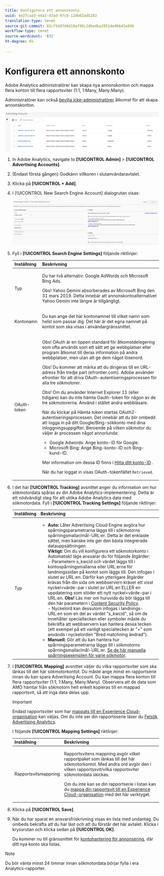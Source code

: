 ```yaml
---
title: Konfigurera ett annonskonto
uuid: 4e37caa3-e4a5-43ad-97c0-12db62ad5283
translation-type: tm+mt
source-git-commit: 82cf5ddfd4d18af09c2dbedba20514e4b643a94b
workflow-type: tm+mt
source-wordcount: '831'
ht-degree: 6%

---
```



# Konfigurera ett annonskonto

Adobe Analytics administratörer kan skapa nya annonskonton och mappa flera konton till flera rapportsviter (1:1, 1:Many, Many:Many).

Administratörer kan också [bevilja icke-administratörer](/help/integrate/c-advertising-analytics/overview.md#section_FCC58EB635954A32990D4E67B52B4369) åtkomst för att skapa annonskonton.

![](assets/aa_accounts.png)

1. In Adobe Analytics, navigate to **[!UICONTROL Admin]** > **[!UICONTROL Advertising Accounts]**.
1. (Endast första gången) Godkänn villkoren i slutanvändaravtalet.
1. Klicka på **[!UICONTROL + Add]**.
1. I [!UICONTROL New Search Engine Account] dialogrutan visas:

   ![](assets/aa_new_se_account.png)

1. Fyll i **[!UICONTROL Search Engine Settings]** följande riktlinjer:

   <table id="table_B3BE66B7D4C54766B8FFD2C6DCD657AF"> 
    <thead> 
      <tr> 
      <th colname="col1" class="entry"> Inställning </th> 
      <th colname="col2" class="entry"> Beskrivning </th> 
      </tr>
    </thead>
    <tbody> 
      <tr> 
      <td colname="col1"> <p>Typ </p> </td> 
      <td colname="col2"> <p>Du har två alternativ: Google AdWords och Microsoft Bing Ads. </p> <p>Obs! Yahoo Gemini absorberades av Microsoft Bing den 31 mars 2019. Detta innebär att annonskontoalternativet Yahoo Gemini inte längre är tillgängligt.  </p> </td> 
      </tr> 
      <tr> 
      <td colname="col1"> <p>Kontonamn </p> </td> 
      <td colname="col2"> <p>Du kan ange det här kontonamnet till vilket namn som helst som passar dig. Det här är det egna namnet på kontot som ska visas i användargränssnittet. </p> </td> 
      </tr> 
      <tr> 
      <td colname="col1"> <p>OAuth-token </p> </td> 
      <td colname="col2"> <p>Obs!  OAuth är en öppen standard för åtkomstdelegering som ofta används som ett sätt att ge webbplatser eller program åtkomst till deras information på andra webbplatser, men utan att ge dem något lösenord. </p> <p>Obs!  Du kommer att märka att du dirigeras till en URL-adress från tredje part (efrontier.com). Adobe använder efrontier för att driva OAuth-autentiseringsprocessen för alla tre sökmotorer. </p> <p>Obs!  Om du använder Internet Explorer 11 (eller tidigare) kan du inte hämta Oauth-token för någon av de tre sökmotorerna. Använd i stället andra webbläsare. </p> <p>När du klickar på<span class="uicontrol"> Hämta token</span> startas OAuth2-autentiseringsprocessen. Det innebär att du blir ombedd att logga in på ditt Google/Bing-sökkonto med dina inloggningsuppgifter. Beroende på vilken sökmotor du väljer är processen något annorlunda: </p>
      <ul id="ul_FC9B5612F6554495B04C357CB0AB72EB"> 
       <li id="li_CD54231BFF134F83B3B5B14B34A0E1D2">Google Adwords: Ange konto-ID för Google. </li> 
       <li id="li_89B9D54BAA914E5DB2959B193489582E">Microsoft Bing: Ange Bing-konto-ID och Bing-kund-ID. </li> 
       </ul> <p>Mer information om dessa ID finns i <a href="/help/integrate/c-advertising-analytics/c-adanalytics-workflow/aa-locate-account-id.md"  > Hitta ditt konto-ID</a> . </p> <p>När du har loggat in visas OAuth-tokenfältet <code>Retrieved</code>. </p> </td> 
      </tr> 
    </tbody> 
    </table>

1. I det här **[!UICONTROL Tracking]** avsnittet anger du information om hur sökmotordata spåras av din Adobe Analytics-implementering. Detta är ett nödvändigt steg för att utöka Adobe Analytics data med sökmotordata.
Fyll i **[!UICONTROL Tracking Settings]** följande riktlinjer:

   | Inställning | Beskrivning |
   |--- |--- |
   | Typ | <ul><li>**Auto:** Låter Advertising Cloud Engine avgöra hur spårningsparametrarna läggs till i sökmotorns spårningsmallar/mål-URL:er. Detta är det enklaste sättet, men kanske inte ger den bästa integrerade datauppsättningen.<br>**Viktigt:** Om du vill konfigurera ett sökmotorkonto i Automatiskt läge ansvarar du för följande åtgärder:<br>- Parametern s_kwcid och värdet läggs till i kontospårningsmallarna eller URL:erna för landningssidan på kontot som läggs till. Den infogas i slutet av URL:en. Därför kan ytterligare åtgärder krävas från din sida om webbservern kräver ett visst nyckel=värde-par i slutet av URL:en ELLER en uppdatering som stöder ett nytt nyckel=värde-par i URL:en. **Obs!** Läs mer om huruvida du bör lägga till den här parametern i [Content Security Policy](https://docs.adobe.com/content/help/en/id-service/using/reference/csp.html).<br>- Nyckelord kan dessutom infogas i landnings-URL:en som en del av värdet &quot;s_kwcid&quot;, så om de innehåller specialtecken eller symboler måste du bekräfta att webbservern kan hantera dessa tecken (ett exempel på ett vanligt specialtecken är &quot;+&quot; som används i nyckelorden &quot;Bred matchning ändrad&quot;).</li><li>**Manuell:** Gör att du kan hantera hur spårningsparametrarna läggs till i sökmotorns spårningsmallar/mål-URL:er. [Se de här manuella spårningsexemplen för varje sökmotor](/help/integrate/c-advertising-analytics/c-adanalytics-workflow/aa-manual-vs-automatic-tracking.md).</li></ul> |

1. I **[!UICONTROL Mapping]** avsnittet väljer du vilka rapportsviter som ska länkas till det här sökmotorkontot. Du måste ange minst en rapportserie innan du kan spara Advertising Account. Du kan mappa flera konton till flera rapportsviter (1:1, 1:Many, Many:Many). Observera att de data som AMO hämtar från sökmotorn helt enkelt kopieras till en mappad rapportsvit, så att inga data delas upp.

   >[!IMPORTANT]
   >
   >Endast rapportsviter som har [mappats till en Experience Cloud-organisation](https://docs.adobe.com/content/help/sv-SE/core-services/interface/about-core-services/report-suite-mapping.html) kan väljas. Om du inte ser din rapportsserie läser du [Felsök Advertising Analytics](/help/integrate/c-advertising-analytics/c-adanalytics-workflow/aa-troubleshooting.md).

   I följande **[!UICONTROL Mapping Settings]** riktlinjer:

   <table id="table_AF876DC40F97403882C0AA528BD204FF"> 
    <thead> 
      <tr> 
      <th colname="col1" class="entry"> Inställning </th> 
      <th colname="col2" class="entry"> Beskrivning </th> 
      </tr>
    </thead>
    <tbody> 
      <tr> 
      <td colname="col1"> <p>Rapportsvitsmappning </p> </td> 
      <td colname="col2"> <p>Rapportsvitens mappning avgör vilket rapportpaket som länkas till det här sökmotorkontot. Med andra ord avgör den i vilken rapportssvit/vilka rapportsviter sökmotordata skickas. </p> <p>Om du inte kan se din rapportserie i listan kan du <a href="https://docs.adobe.com/content/help/sv-SE/core-services/interface/about-core-services/report-suite-mapping.html"  > mappa din rapportsvit till en Experience Cloud-organisation</a> med det här verktyget. </p> </td> 
      </tr> 
    </tbody> 
    </table>

1. Klicka på **[!UICONTROL Save]**.
1. När du har sparat en ansvarsfriskrivning visas en lista med undantag. Du ombeds bekräfta att du har läst och att du förstår det här avtalet. Klicka i kryssrutan och klicka sedan på **[!UICONTROL OK]**.

   Du kommer nu till gränssnittet för [kontohantering för annonsering](/help/integrate/c-advertising-analytics/c-adanalytics-workflow/aa-manage-ad-accounts.md), där ditt nya konto ska listas.

>[!NOTE]
>
>Du bör vänta minst 24 timmar innan sökmotordata börjar fylla i era Analytics-rapporter.

